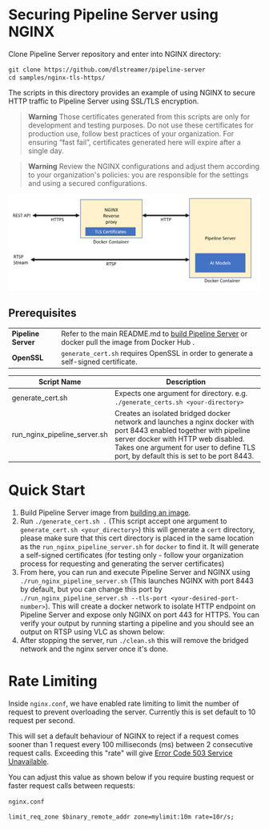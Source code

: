 # Securing Pipeline Server using NGINX

Clone Pipeline Server repository and enter into NGINX directory:

```
git clone https://github.com/dlstreamer/pipeline-server
cd samples/nginx-tls-https/ 
```

The scripts in this directory provides an example of using NGINX to secure HTTP traffic to Pipeline Server using SSL/TLS encryption.

> **Warning** Those certificates generated from this scripts are only for development and testing purposes. Do not use these certificates for production use, follow best practices of your organization. For ensuring “fast fail”, certificates generated here will expire after a single day.

> **Warning** Review the NGINX configurations and adjust them according to your organization's policies: you are responsible for the settings and using a secured configurations.

![tlsnginx](/docs/images/tls_nginx_pipeline_server.png)

## Prerequisites

| |                  |
|---------------------------------------------|------------------|
| **Pipeline Server** | Refer to the main README.md to [build Pipeline Server](/) or docker pull the image from Docker Hub . |
| **OpenSSL** | `generate_cert.sh` requires OpenSSL in order to generate a self-signed certificate. |

| Script Name                  | Description                                                                                                                                                                                                                                        |
|------------------------------|----------------------------------------------------------------------------------------------------------------------------------------------------------------------------------------------------------------------------------------------------|
| generate_cert.sh            | Expects one argument for directory. e.g. `./generate_certs.sh <your-directory>`                                                                                                                                                                    |
| run_nginx_pipeline_server.sh | Creates an isolated bridged docker network and launches a nginx docker with port 8443 enabled together with pipeline server docker with HTTP web disabled. Takes one argument for user to define TLS port, by default this is set to be port 8443. |

# Quick Start

1. Build Pipeline Server image from [building an image](/).
2. Run `./generate_cert.sh .` (This script accept one argument to `generate_cert.sh <your_directory>`) this will generate a `cert` directory, please make sure that this cert directory is placed in the same location as the `run_nginx_pipeline_server.sh` for `docker` to find it. It will generate a self-signed certificates (for testing only - follow your organization process for requesting and generating the server certificates)
3. From here, you can run and execute Pipeline Server and NGINX using `./run_nginx_pipeline_server.sh` (This launches NGINX with port 8443 by default, but you can change this port by `./run_nginx_pipeline_server.sh --tls-port <your-desired-port-number>`). This will create a docker network to isolate HTTP endpoint on Pipeline Server and expose only NGINX on port 443 for HTTPS. You can verify your output by running starting a pipeline and you should see an output on RTSP using VLC as shown below:
4. After stopping the server, run `./clean.sh` this will remove the bridged network and the nginx server once it's done.

# Rate Limiting

Inside `nginx.conf`, we have enabled rate limiting to limit the number of request to prevent overloading the server. Currently this is set default to 10 request per second.

This will set a default behaviour of NGINX to reject if a request comes sooner than 1 request every 100 milliseconds (ms) between 2 consecutive request calls. Exceeding this "rate" will give [Error Code 503 Service Unavailable](https://developer.mozilla.org/en-US/docs/Web/HTTP/Status/503).

You can adjust this value as shown below if you require busting request or faster request calls between requests:

`nginx.conf`
```
limit_req_zone $binary_remote_addr zone=mylimit:10m rate=10r/s;
```